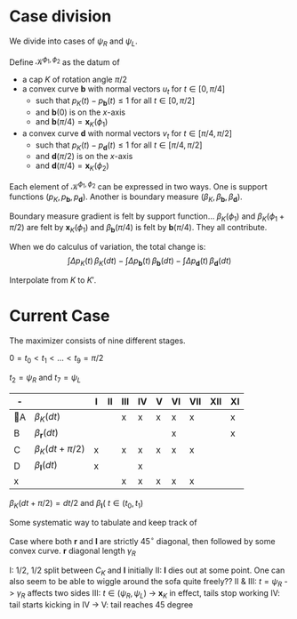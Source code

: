 # Case division

We divide into cases of $\psi_R$ and $\psi_L$. 

Define $\mathcal{K}^{\phi_1, \phi_2}$ as the datum of
- a cap $K$ of rotation angle $\pi/2$
- a convex curve $\mathbf{b}$ with normal vectors $u_t$ for $t \in [0, \pi/4]$
	- such that $p_K(t) - p_{\mathbf{b}}(t) \leq 1$ for all $t \in [0, \pi/2]$
	- and $\mathbf{b}(0)$ is on the $x$-axis
	- and $\mathbf{b}(\pi/4) = \mathbf{x}_{K}(\phi_1)$
- a convex curve $\mathbf{d}$ with normal vectors $v_t$ for $t \in [\pi/4, \pi/2]$
	- such that $p_K(t) - p_{\mathbf{d}}(t) \leq 1$ for all $t \in [\pi/4, \pi/2]$ 
	- and $\mathbf{d}(\pi/2)$ is on the $x$-axis
	- and $\mathbf{d}(\pi/4) = \mathbf{x}_K(\phi_2)$

Each element of $\mathcal{K}^{\phi_1, \phi_2}$ can be expressed in two ways.
One is support functions $(p_K, p_\mathbf{b}, p_\mathbf{d})$.
Another is boundary measure $(\beta_K, \beta_{\mathbf{b}}, \beta_{\mathbf{d}})$.

Boundary measure gradient is felt by support function...
$\beta_K(\phi_1)$ and $\beta_K(\phi_1 + \pi/2)$ are felt by $\mathbf{x}_K(\phi_1)$
and $\beta_\mathbf{b}(\pi/4)$ is felt by $\mathbf{b}(\pi/4)$.
They all contribute.

When we do calculus of variation, the total change is:
$$
\int \Delta p_K(t) \,\beta_K (dt) - 
\int \Delta p_\mathbf{b}(t) \,\beta_\mathbf{b} (dt) - 
\int \Delta p_\mathbf{d}(t) \,\beta_\mathbf{d} (dt)
$$

Interpolate from $K$ to $K'$. 

# Current Case

The maximizer consists of nine different stages.

$0 = t_0 < t_1 < \dots < t_9 = \pi/2$

$t_2 = \psi_R$ and $t_7 = \psi_L$



| - |   | I | II | III | IV | V | VI | VII | XII | XI |
| - | - | - | -  | -   | -  | - | -  | -   | -   | -  |
| A | $\beta_K(dt)$ |   |    | x   | x  | x | x  | x   |     | x  |
| B | $\beta_{\mathbf{r}}(dt)$ |   |    |     |    |   | x  |     |     | x  |
| C | $\beta_K(dt + \pi/2)$ |  x |    | x   | x  | x | x  | x   |     |    |
| D | $\beta_{\mathbf{l}}(dt)$ |  x |    |     | x  |   |    |     |     |    |
| x | |    |    | x   | x  | x | x  | x   |     |    |

$\beta_K(dt + \pi/2) = dt/2$ and $\beta_{\mathbf{l}} ($ $t \in (t_0, t_1)$

Some systematic way to tabulate and keep track of 

Case where both $\mathbf{r}$ and $\mathbf{l}$ are strictly $45^\circ$ diagonal, then followed by some convex curve.
$\mathbf{r}$ diagonal length $\gamma_R$

I: 1/2, 1/2 split between $C_K$ and $\mathbf{l}$ initially
II: $\mathbf{l}$ dies out at some point. One can also seem to be able to wiggle around the sofa quite freely??
II & III: $t = \psi_R$ -> $\gamma_R$ affects two sides 
III: $t \in (\psi_R, \psi_L)$ -> $\mathbf{x}_K$ in effect, tails stop working
IV: tail starts kicking in
IV -> V: tail reaches 45 degree





